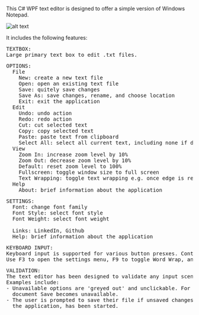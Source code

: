 This C# WPF text editor is designed to offer a simple version of Windows Notepad.

![alt text](https://github.com/thromwill/INFOTC-4400/blob/main/TextEditor/TextEditor.png)

It includes the following features:

<pre>
TEXTBOX:
Large primary text box to edit .txt files.
</pre>
<pre>
OPTIONS:
  File
    New: create a new text file
    Open: open an existing text file
    Save: quitely save changes
    Save As: save changes, rename, and choose location
    Exit: exit the application
  Edit
    Undo: undo action
    Redo: redo action
    Cut: cut selected text
    Copy: copy selected text
    Paste: paste text from clipboard
    Select All: select all current text, including none if desired
  View
    Zoom In: increase zoom level by 10%
    Zoom Out: decrease zoom level by 10%
    Default: reset zoom level to 100%
    Fullscreen: toggle window size to full screen
    Text Wrapping: toggle text wrapping e.g. once edge is reached, text can go to next line or horizontal scroll bar can appear
  Help
    About: brief information about the application
</pre>
<pre>
SETTINGS:
  Font: change font family
  Font Style: select font style
  Font Weight: select font weight
  
  Links: LinkedIn, Github
  Help: brief information about the application
</pre>
<pre>
KEYBOARD INPUT:
Keyboard input is supported for various button presxes. Controls are listed in the options menus.
Use F3 to open the settings menu, F9 to toggle Word Wrap, and F11 to toggle fullscreen mode.
</pre>
<pre>
VALIDATION:
The text editor has been designed to validate any input scendario
Examples include:
- Unavailable options are 'greyed out' and unclickable. For example, if there have been no changes to a 
  document Save becomes unavailable.
- The user is prompted to save their file if unsaved changes have been made and an unsaafe action, like closing
  the application, has been started.
</pre>

